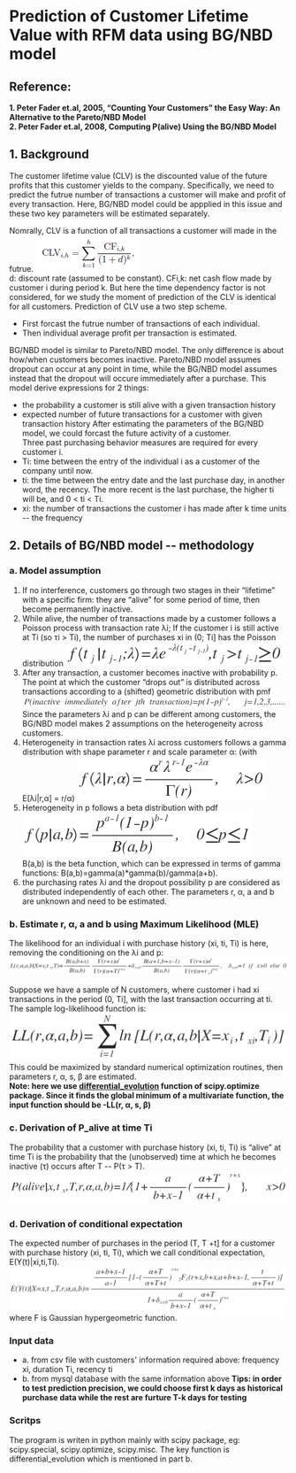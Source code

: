 # Prediction of Customer Lifetime Value with RFM data using BG/NBD model
## Reference:
**1. Peter Fader et.al, 2005, “Counting Your Customers” the Easy Way: An Alternative to the Pareto/NBD Model** <br>
**2. Peter Fader et.al, 2008, Computing P(alive) Using the BG/NBD Model**

## 1. Background
The customer lifetime value (CLV) is the discounted value of the future profits that this customer yields to the company. Specifically, we need to predict the futrue number of transactions a customer will make and profit of every transaction. Here, BG/NBD model could be appplied in this issue and these two key parameters will be estimated separately.

Nomrally, CLV is a function of all transactions a customer will made in the futrue.
![fig1](https://github.com/CasiaFan/customer_lifetime_value_prediction/blob/master/pic/1.png) <br>
d: discount rate (assumed to be constant). CFi,k: net cash flow made by customer i during period k. But here the time dependency factor is not considered, for we study the moment of prediction of the CLV is identical for all customers. Prediction of CLV use a two step scheme.
- First forcast the futrue number of transactions of each individual.
- Then individual average profit per transaction is estimated.

BG/NBD model is similar to Pareto/NBD model. The only difference is about how/when customers becomes inactive. Pareto/NBD model assumes dropout can occur at any point in time, while the BG/NBD model assumes instead that the dropout will occure immediately after a purchase. This model derive expressions for 2 things:
- the probability a customer is still alive with a given transaction history
- expected number of future transactions for a customer with given transaction history
After estimating the parameters of the BG/NBD model, we could forcast the future activity of a customer. <br>
Three past purchasing behavior measures are required for every customer i.  <br>
- Ti: time between the entry of the individual i as a customer of the company until now.
- ti: the time between the entry date and the last purchase day, in another word, the recency. The more recent is the last purchase, the higher ti will be, and 0 < ti < Ti.
- xi: the number of transactions the customer i has made after k time units -- the frequency

## 2. Details of BG/NBD model -- methodology
### a. Model assumption
1. If no interference, customers go through two stages in their “lifetime” with a specific firm: they are “alive” for some period of time, then become permanently inactive.
2. While alive, the number of transactions made by a customer follows a Poisson process with transaction rate λi; If the customer i is still active at Ti (so τi > Ti), the number of purchases xi in (0; Ti] has the Poisson distribution
![fig2](https://github.com/CasiaFan/customer_lifetime_value_prediction/blob/master/BG_NBD_model/pic/5.png) <br>
3. After any transaction, a customer becomes inactive with probability p. The point at which the customer “drops out” is distributed across transactions according to a (shifted) geometric distribution with pmf
![fig3](https://github.com/CasiaFan/customer_lifetime_value_prediction/blob/master/BG_NBD_model/pic/7.png) <br>
Since the parameters λi and p can be different among customers, the BG/NBD model makes 2 assumptions on the heterogeneity across customers.
4. Heterogeneity in transaction rates λi across customers follows a gamma distribution with shape parameter r and scale parameter α: (with E[λi|r,α] = r/α)
![fig4](https://github.com/CasiaFan/customer_lifetime_value_prediction/blob/master/BG_NBD_model/pic/6.png) <br>
5. Heterogeneity in p follows a beta distribution with pdf
![fig5](https://github.com/CasiaFan/customer_lifetime_value_prediction/blob/master/BG_NBD_model/pic/8.png) <br>
B(a,b) is the beta function, which can be expressed in terms of gamma functions: B(a,b)=gamma(a)*gamma(b)/gamma(a+b).
6. the purchasing rates λi and the dropout possibility p are considered as distributed independently of each other.
The parameters r, α, a and b are unknown and need to be estimated.

### b. Estimate r, α, a and b using Maximum Likelihood (MLE)
The likelihood for an individual i with purchase history (xi, ti, Ti) is here, removing the conditioning on the λi and p: <br>
![fig6](https://github.com/CasiaFan/customer_lifetime_value_prediction/blob/master/BG_NBD_model/pic/1.png) <br>

Suppose we have a sample of N customers, where customer i had xi transactions in the period (0, Ti], with the last transaction occurring at ti. The sample log-likelihood function is: <br>
![fig7](https://github.com/CasiaFan/customer_lifetime_value_prediction/blob/master/BG_NBD_model/pic/2.png) <br>
This could be maximized by standard numerical optimization routines, then parameters r, α, s, β are estimated. <br>
**Note: here we use [differential_evolution](http://docs.scipy.org/doc/scipy-0.17.0/reference/generated/scipy.optimize.differential_evolution.html) function of scipy.optimize package. Since it finds the global minimum of a multivariate function, the input function should be -LL(r, α, s, β)**

### c. Derivation of P_alive at time Ti
The probability that a customer with purchase history (xi, ti, Ti) is “alive” at time Ti is the probability that the (unobserved) time at which he becomes inactive (τ) occurs after T -- P(τ > T).<br>
![fig8](https://github.com/CasiaFan/customer_lifetime_value_prediction/blob/master/BG_NBD_model/pic/3.png) <br>


### d. Derivation of conditional expectation
The expected number of purchases in the period (T, T +t] for a customer with purchase history (xi, ti, Ti), which we call conditional expectation, E(Y(t)|xi,ti,Ti). <br>
![fig9](https://github.com/CasiaFan/customer_lifetime_value_prediction/blob/master/BG_NBD_model/pic/4.png) <br>
where F is Gaussian hypergeometric function.

### Input data
- a. from csv file with customers' information required above: frequency xi, duration Ti, recency ti
- b. from mysql database with the same information above
**Tips: in order to test prediction precision, we could choose first k days as historical purchase data while the rest are furture T-k days for testing**

### Scritps
The program is writen in python mainly with scipy package, eg: scipy.special, scipy.optimize, scipy.misc. The key function is differential_evolution which is mentioned in part b.
